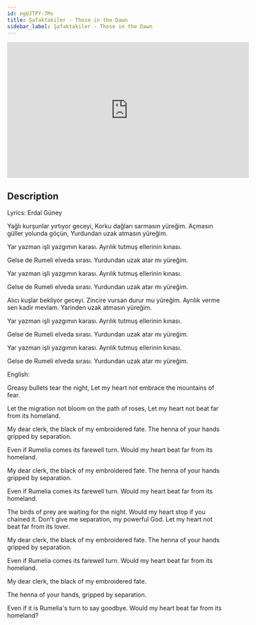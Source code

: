 ```yaml
---
id: ngUJTPY-7Ms
title: Şafaktakiler - Those in the Dawn
sidebar_label: Şafaktakiler - Those in the Dawn
---
```


<iframe
  width="560"
  height="315"
  src="https://www.youtube.com/embed/ngUJTPY-7Ms"
  title="YouTube video player"
  frameborder="0"
  allow="accelerometer; autoplay; clipboard-write; encrypted-media; gyroscope; picture-in-picture; web-share"
  referrerpolicy="strict-origin-when-cross-origin"
  allowfullscreen
></iframe>

## Description

Lyrics: Erdal Güney

Yağlı kurşunlar yırtıyor geceyi,
Korku dağları sarmasın yüreğim.
Açmasın güller yolunda göçün,
Yurdundan uzak atmasın yüreğim.

Yar yazman işli yazgımın karası.
Ayrılık tutmuş ellerinin kınası.

Gelse de Rumeli elveda sırası.
Yurdundan uzak atar mı yüreğim.

Yar yazman işli yazgımın karası.
Ayrılık tutmuş ellerinin kınası.

Gelse de Rumeli elveda sırası.
Yurdundan uzak atar mı yüreğim.


Alıcı kuşlar bekliyor geceyi.
Zincire vursan durur mu yüreğim.
Ayrılık verme sen kadir mevlam.
Yarinden uzak atmasın yüreğim.

Yar yazman işli yazgımın karası.
Ayrılık tutmuş ellerinin kınası.

Gelse de Rumeli elveda sırası.
Yurdundan uzak atar mı yüreğim.

Yar yazman işli yazgımın karası.
Ayrılık tutmuş ellerinin kınası.

Gelse de Rumeli elveda sırası.
Yurdundan uzak atar mı yüreğim.

English:

Greasy bullets tear the night,
Let my heart not embrace the mountains of fear.

Let the migration not bloom on the path of roses,
Let my heart not beat far from its homeland.

My dear clerk, the black of my embroidered fate.
The henna of your hands gripped by separation.

Even if Rumelia comes its farewell turn.
Would my heart beat far from its homeland.

My dear clerk, the black of my embroidered fate.
The henna of your hands gripped by separation.

Even if Rumelia comes its farewell turn.
Would my heart beat far from its homeland.

The birds of prey are waiting for the night.
Would my heart stop if you chained it.
Don't give me separation, my powerful God.
Let my heart not beat far from its lover.

My dear clerk, the black of my embroidered fate.
The henna of your hands gripped by separation.

Even if Rumelia comes its farewell turn.
Would my heart beat far from its homeland.

My dear clerk, the black of my embroidered fate.

The henna of your hands, gripped by separation.

Even if it is Rumelia's turn to say goodbye.
Would my heart beat far from its homeland?
